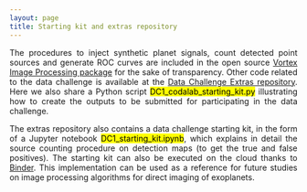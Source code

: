 ```yaml
---
layout: page
title: Starting kit and extras repository
---
```

<link rel="stylesheet" href="https://www.w3schools.com/w3css/4/w3.css">

<p style='text-align: justify;'>The procedures to inject synthetic planet signals, count detected point sources and generate ROC curves are included in the open source <a href='https://github.com/vortex-exoplanet/VIP'>Vortex Image Processing package</a> for the sake of transparency. Other code related to the data challenge is available at the <a href='https://github.com/carlgogo/exoimaging_challenge_extras'>Data Challenge Extras repository</a>. Here we also share a Python script <mark>DC1_codalab_starting_kit.py</mark> illustrating how to create the outputs to be submitted for participating in the data challenge.</p>
 
<p style='text-align: justify;'>The extras repository also contains a data challenge starting kit, in the form of a Jupyter notebook <mark>DC1_starting_kit.ipynb</mark>, which explains in detail the source counting procedure on detection maps (to get the true and false positives). The starting kit can also be executed on the cloud thanks to <a href='https://mybinder.org/v2/gh/carlgogo/exoimaging_challenge_extras/master'>Binder</a>. This implementation can be used as a reference for future studies on image processing algorithms for direct imaging of exoplanets.</p>

